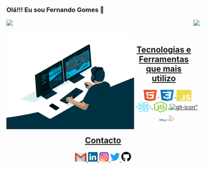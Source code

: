 ### Olá!!! Eu sou Fernando Gomes 👋

 <div>
  <a href="https://github.com/fernandogomesfg/">
  <img height="180em" src="https://github-readme-stats.vercel.app/api?username=fernandogomesfg&show_icons=true&theme=dark&include_all_commits=true&count_private=true"/>
  <img align="right" height="180em" src="https://github-readme-stats.vercel.app/api/top-langs/?username=fernandogomesfg&layout=compact&langs_count=7&theme=dark"/>
</div>
 
 <div  align="center">
  <div style="display: inline_block"><br>
    <img align="left" height="250" alt="coding-time" src="code.gif">
    <h2 align="center">Tecnologias e Ferramentas que mais utilizo</h2>
    <img align="center" height="30" width="40" alt="html-icon" src="https://raw.githubusercontent.com/devicons/devicon/master/icons/html5/html5-original.svg">
    <img align="center" height="30" width="40" alt="css-icon" src="https://raw.githubusercontent.com/devicons/devicon/master/icons/css3/css3-original.svg">
    <img align="center" height="30" width="40" alt="js-icon"  src="https://raw.githubusercontent.com/devicons/devicon/master/icons/javascript/javascript-plain.svg">
    <img align="center" height="30" width="40" alt="react-icon" src="https://raw.githubusercontent.com/devicons/devicon/master/icons/react/react-original.svg">
    <img align="center" height="30" width="40" alt="nodejs-icon" src="https://raw.githubusercontent.com/devicons/devicon/master/icons/nodejs/nodejs-original.svg">
    <img align="center" height="30" width="40" alt=git-icon" src="https://www.vectorlogo.zone/logos/git-scm/git-scm-icon.svg">
    <img align="center" height="30" width="40" alt=mysql-icon" src="https://raw.githubusercontent.com/devicons/devicon/master/icons/mysql/mysql-original-wordmark.svg">
   </div>
  
  <!-- <img align="center" height="30" width="40" alt=mysql-icon" src=""> -->

  <h2 align="center">Contacto</h2>
    <a href = "mailto:fernandogomesbernardo@gmail.com" target="_blank">
      <img width="30" src="gmail.svg">
    </a>
    <a href = "https://www.linkedin.com/in/fernando-gomes-41a042188" target="_blank">
      <img width="25" src="linkedin.svg">
    </a>
    <a href = "https://www.instagram.com/fernandogomesfg0/" target="_blank">
      <img width="25" src="instagram.png">
    </a>
   <a href = "https://twitter.com/fernandogomes_f" target="_blank">
      <img width="25" src="twitter.svg">
    </a>
   <a href="https://github.com/fernandogomesfg" target="_blank">
     <img width="25"  src="github.svg">
    </a>
</div>
 

 

 
 

 


<!--
**Fernando-Gomes-FG/Fernando-Gomes-FG** is a ✨ _special_ ✨ repository because its `README.md` (this file) appears on your GitHub profile.

Here are some ideas to get you started:

- 🔭 I’m currently working on ...
- 🌱 I’m currently learning ...
- 👯 I’m looking to collaborate on ...
- 🤔 I’m looking for help with ...
- 💬 Ask me about ...
- 📫 How to reach me: ...
- 😄 Pronouns: ...
- ⚡ Fun fact: ...
-->
